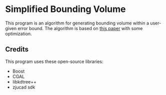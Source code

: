 # Simplified Bounding Volume

This program is an algorithm for generating bounding volume within a user-given error bound. The algorithm is based on [this paper](https://hal.inria.fr/hal-01186074/file/approximation.pdf) with some optimization.

## Credits

This program uses these open-source libraries:
* Boost
* CGAL
* libkdtree++
* zjucad sdk
